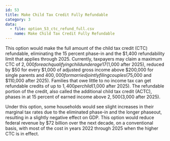 ```yaml
---
id: 53
title: Make Child Tax Credit Fully Refundable
category: 3
data:
  - file: option_53_ctc_refund_full.csv
    name: Make Child Tax Credit Fully Refundable
---
```


This option would make the full amount of the child tax credit (CTC) refundable, eliminating the 15 percent phase-in and the $1,400 refundability limit that applies through 2025. Currently, taxpayers may claim a maximum CTC of $2,000 for each qualifying child under age 17 ($1,000 after 2025), reduced by $50 for every $1,000 of adjusted gross income above $200,000 for single parents and $400,000 for married jointly filing couples ($75,000 and $110,000 after 2025). Families that owe little to no income tax can get refundable credits of up to $1,400 per child ($1,000 after 2025). The refundable portion of the credit, also called the additional child tax credit (ACTC), phases in at 15 percent of earned income above $2,500 ($3,000 after 2025).

Under this option, some households would see slight increases in their marginal tax rates due to the eliminated phase-in and the longer phaseout, resulting in a slightly negative effect on GDP. This option would reduce federal revenue by $72 billion over the next decade, on a conventional basis, with most of the cost in years 2022 through 2025 when the higher CTC is in effect.